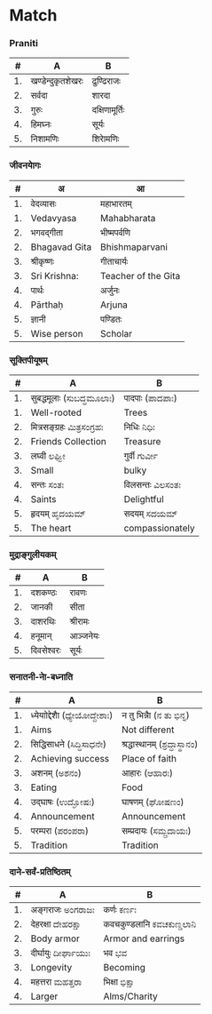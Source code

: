 # Match
### Praniti
|#|A|B|
|-|-|-|
|1.|	खण्डेन्दुकृतशेखरः|	ढुण्ढिराजः|
|2.|	सर्वदा|	शारदा|
|3.|	गुरुः	|दक्षिणामूर्तिः|
|4.|	हिमघ्नः	|सूर्यः|
|5.|	निशामणिः	|शिराेमणिः|

### जीवनयाेगः
|#| अ |आ|
|-|-|-|
|1.| वेदव्यासः |महाभारतम्|
|1.| Vedavyasa |Mahabharata|
|2.| भगवद्गीता| भीष्मपर्वणि|
|2.| Bhagavad Gita| Bhishmaparvani|
|3.| श्रीकृष्णः| गीताचार्यः|
|3.| Sri Krishna:| Teacher of the Gita|
|4.| पार्थः | अर्जुनः|
|4.| Pārthaḥ | Arjuna|
|5.| ज्ञानी|पण्डितः|
|5.| Wise person |Scholar|

### सूक्तिपीयूषम्‌ 
|#|A|B|
|-|-|-|
|1.|	सुबद्धमूलाः (ಸುಬದ್ಧಮೂಲಾಃ)	|पादपाः (ಪಾದಪಾಃ)|
|1.|Well-rooted |Trees|
|2.|	मित्रसङ्ग्रहः ಮಿತ್ರಸಂಗ್ರಹಃ	|निधिः ನಿಧಿಃ|
|2.| Friends Collection |Treasure|
|3.|	लघ्वी	ಲಘ್ವೀ|गुर्वी ಗುರ್ವೀ|
|3.|	Small|bulky|
|4.|	सन्तः	 ಸಂತಃ |विलसन्तः ವಿಲಸಂತಃ|
|4.| Saints |Delightful|
|5.|	हृदयम्	ಹೃದಯಮ್ |सदयम् ಸದಯಮ್|
|5.| The heart |compassionately|

### मुद्राङ्गुलीयकम्
|#|A|B|
|-|-|-|
|1.|	दशकण्ठः|	रावणः|
|2.|	जानकी|	सीता|
|3.|	दाशरथिः|	श्रीरामः|
|4.|	हनूमान्|	आञ्जनेयः|
|5.|	दिवसेश्वरः|	सूर्यः|

### सनातनी-नाे-बध्नाति 
|#|A|B|
|-|-|-|
| 1. | ध्येयाोद्देशाै (ಧ್ಯೇಯೋದ್ದೇಶಾಃ) | न तु भिन्नाै (ನ ತು ಭಿನ್ನ) |
| 1. |Aims | Not different|
| 2. | सिद्धिसाधने (ಸಿದ್ಧಿಸಾಧನೇ) | श्रद्धास्थानम् (ಶ್ರದ್ಧಾಸ್ಥಾನಂ) |
| 2. | Achieving success | Place of faith|
| 3. | अशनम् (ಅಶನಂ) | आहारः (ಆಹಾರಃ) |
| 3. | Eating | Food|
| 4. | उद्घाषः (ಉದ್ಘೋಷಃ) | घाषणम् (ಘೋಷಣಂ) |
| 4. |  Announcement | Announcement|
| 5. | परम्परा (ಪರಂಪರಾ) | सम्प्रदायः (ಸಮ್ಪ್ರದಾಯಃ) |
| 5. | Tradition | Tradition|

### दाने-सर्वं-प्रतिष्ठितम्
|#|A|B|
|-|-|-|
|1.|	अङ्गराजः ಅಂಗರಾಜಃ|	कर्णः ಕರ್ಣಃ|
|2.|	देहरक्षा ದೇಹರಕ್ಷಾ|	कवचकुण्डलानि ಕವಚಕುಣ್ಡಲಾನಿ|
|2.| Body armor| Armor and earrings |
|3.|	दीर्घायुः ದೀರ್ಘಾಯುಃ|	भव ಭವ|
|3.|	Longevity|	Becoming|
|4.|	महत्तरा ಮಹತ್ತರಾ|	भिक्षा ಭಿಕ್ಷಾ|
|4.|	Larger|	Alms/Charity |
